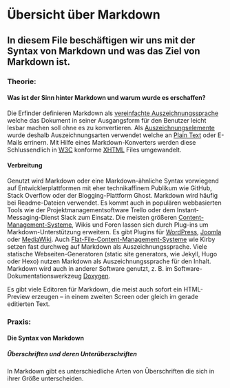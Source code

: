 # Übersicht über Markdown 
## In diesem File beschäftigen wir uns mit der Syntax von Markdown und was das Ziel von Markdown ist.
### Theorie:
#### Was ist der Sinn hinter Markdown und warum wurde es erschaffen?

Die Erfinder definieren Markdown als [vereinfachte Auszeichnungssprache](https://de.wikipedia.org/wiki/Vereinfachte_Auszeichnungssprache) welche das Dokument in seiner Ausgangsform für den Benutzer leicht lesbar machen soll ohne es zu konvertieren. Als [Auszeichnungselemente](https://de.wikipedia.org/wiki/Auszeichnungselement) wurde deshalb Auszeichnungsarten verwendet welche an [Plain Text](https://de.wikipedia.org/wiki/Plain_text) oder E-Mails errinern. Mit Hilfe eines Markdown-Konverters werden diese Schlussendlich in [W3C](https://de.wikipedia.org/wiki/W3C) konforme [XHTML](https://de.wikipedia.org/wiki/Extensible_Hypertext_Markup_Language) Files umgewandelt.

#### Verbreitung
Genutzt wird Markdown oder eine Markdown-ähnliche Syntax vorwiegend auf Entwicklerplattformen mit eher technikaffinem Publikum wie GitHub, Stack Overflow oder der Blogging-Plattform Ghost. Markdown wird häufig bei Readme-Dateien verwendet. Es kommt auch in populären webbasierten Tools wie der Projektmanagementsoftware Trello oder dem Instant-Messaging-Dienst Slack zum Einsatz. Die meisten größeren [Content-Management-Systeme](https://de.wikipedia.org/wiki/Content-Management-System), Wikis und Foren lassen sich durch Plug-ins um Markdown-Unterstützung erweitern. Es gibt Plugins für [WordPress](https://de.wikipedia.org/wiki/WordPress), [Joomla](https://de.wikipedia.org/wiki/Joomla) oder [MediaWiki](https://de.wikipedia.org/wiki/MediaWiki). Auch [Flat-File-Content-Management-Systeme](https://de.wikipedia.org/wiki/Flat-File-Content-Management-System) wie Kirby setzen fast durchweg auf Markdown als Auszeichnungssprache. Viele statische Webseiten-Generatoren (static site generators, wie Jekyll, Hugo oder Hexo) nutzen Markdown als Auszeichnungssprache für den Inhalt. Markdown wird auch in anderer Software genutzt, z. B. im Software-Dokumentationswerkzeug [Doxygen](https://de.wikipedia.org/wiki/Doxygen).

Es gibt viele Editoren für Markdown, die meist auch sofort ein HTML-Preview erzeugen – in einem zweiten Screen oder gleich im gerade editierten Text.

### Praxis:
#### Die Syntax von Markdown 
##### Überschriften und deren Unterüberschriften

In Markdown gibt es unterschiedliche Arten von Überschriften die sich in ihrer Größe unterscheiden.
